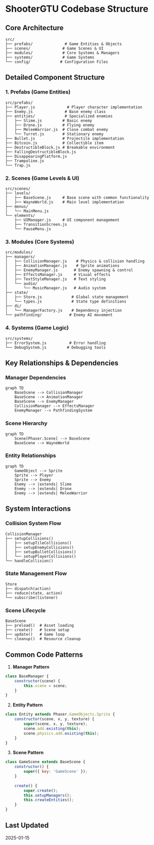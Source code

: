 # ShooterGTU Codebase Structure

## Core Architecture

```plaintext
src/
├── prefabs/              # Game Entities & Objects
├── scenes/              # Game Scenes & UI
├── modules/             # Core Systems & Managers
├── systems/             # Game Systems
└── config/             # Configuration Files
```

## Detailed Component Structure

### 1. Prefabs (Game Entities)
```plaintext
src/prefabs/
├── Player.js              # Player character implementation
├── Enemy.js              # Base enemy class
├── entities/             # Specialized enemies
│   ├── Slime.js         # Basic enemy
│   ├── Drone.js         # Flying enemy
│   ├── MeleeWarrior.js  # Close combat enemy
│   └── Turret.js        # Stationary enemy
├── Bullet.js            # Projectile implementation
├── Bitcoin.js           # Collectible item
├── DestructibleBlock.js # Breakable environment
├── FallingDestructibleBlock.js
├── DisappearingPlatform.js
├── Trampoline.js
└── Trap.js
```

### 2. Scenes (Game Levels & UI)
```plaintext
src/scenes/
├── levels/
│   ├── BaseScene.js     # Base scene with common functionality
│   ├── WayneWorld.js    # Main level implementation
├── menus/
│   └── MainMenu.js
└── elements/
    ├── UIManager.js     # UI component management
    ├── TransitionScreen.js
    └── PauseMenu.js
```

### 3. Modules (Core Systems)
```plaintext
src/modules/
├── managers/
│   ├── CollisionManager.js    # Physics & collision handling
│   ├── AnimationManager.js    # Sprite animations
│   ├── EnemyManager.js       # Enemy spawning & control
│   ├── EffectsManager.js     # Visual effects
│   ├── TextStyleManager.js   # Text styling
│   └── audio/
│       └── MusicManager.js   # Audio system
├── state/
│   ├── Store.js             # Global state management
│   └── types.js             # State type definitions
├── di/
│   └── ManagerFactory.js    # Dependency injection
└── pathfinding/            # Enemy AI movement
```

### 4. Systems (Game Logic)
```plaintext
src/systems/
├── ErrorSystem.js          # Error handling
└── DebugSystem.js         # Debugging tools
```

## Key Relationships & Dependencies

### Manager Dependencies
```mermaid
graph TD
    BaseScene --> CollisionManager
    BaseScene --> AnimationManager
    BaseScene --> EnemyManager
    CollisionManager --> EffectsManager
    EnemyManager --> PathfindingSystem
```

### Scene Hierarchy
```mermaid
graph TD
    Scene[Phaser.Scene] --> BaseScene
    BaseScene --> WayneWorld
```

### Entity Relationships
```mermaid
graph TD
    GameObject --> Sprite
    Sprite --> Player
    Sprite --> Enemy
    Enemy --> |extends| Slime
    Enemy --> |extends| Drone
    Enemy --> |extends| MeleeWarrior
```

## System Interactions

### Collision System Flow
```plaintext
CollisionManager
├── setupCollisions()
│   ├── setupTileCollisions()
│   ├── setupEnemyCollisions()
│   ├── setupBulletCollisions()
│   └── setupPlayerCollisions()
└── handleCollision()
```

### State Management Flow
```plaintext
Store
├── dispatch(action)
├── reduce(state, action)
└── subscribe(listener)
```

### Scene Lifecycle
```plaintext
BaseScene
├── preload()  # Asset loading
├── create()   # Scene setup
├── update()   # Game loop
└── cleanup()  # Resource cleanup
```

## Common Code Patterns

1. **Manager Pattern**
```javascript
class BaseManager {
    constructor(scene) {
        this.scene = scene;
    }
}
```

2. **Entity Pattern**
```javascript
class Entity extends Phaser.GameObjects.Sprite {
    constructor(scene, x, y, texture) {
        super(scene, x, y, texture);
        scene.add.existing(this);
        scene.physics.add.existing(this);
    }
}
```

3. **Scene Pattern**
```javascript
class GameScene extends BaseScene {
    constructor() {
        super({ key: 'GameScene' });
    }
    
    create() {
        super.create();
        this.setupManagers();
        this.createEntities();
    }
}
```

## Last Updated
2025-01-15
